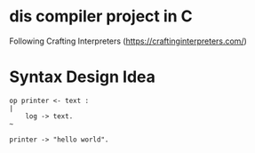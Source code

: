 # dis compiler project in C

Following Crafting Interpreters (https://craftinginterpreters.com/)

# Syntax Design Idea

```
op printer <- text : 
|
    log -> text.
~

printer -> "hello world".
```
